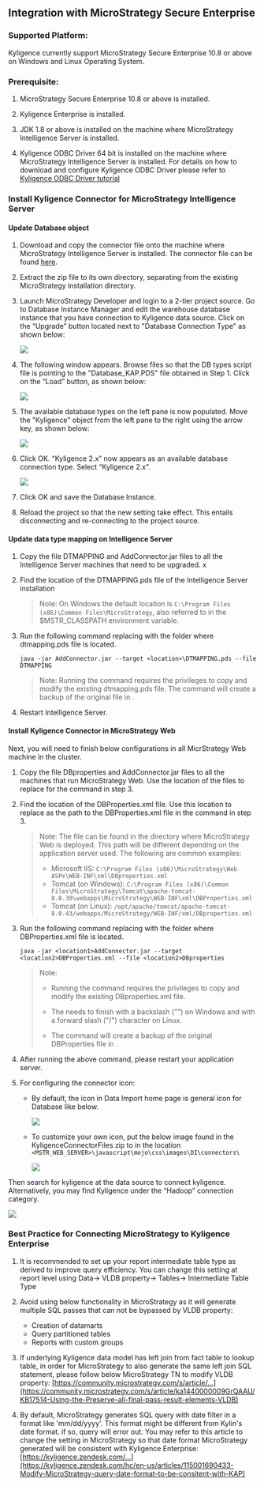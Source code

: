 ## Integration with MicroStrategy Secure Enterprise

### Supported Platform:

Kyligence currently support MicroStrategy Secure Enterprise 10.8 or above on Windows and Linux Operating System. 

### Prerequisite:

1. MicroStrategy Secure Enterprise 10.8 or above is installed. 

2. Kyligence Enterprise is installed. 

3. JDK 1.8 or above is installed on the machine where MicroStrategy Intelligence Server is installed.

4. Kyligence ODBC Driver 64 bit is installed on the machine where MicroStrategy Intelligence Server is installed. 
For details on how to download and configure Kyligence ODBC Driver please refer to [Kyligence ODBC Driver tutorial](../driver/kyligence_odbc.en.md)

  
### Install Kyligence Connector for MicroStrategy Intelligence Server

#### Update Database object

1. Download and copy the connector file onto the machine where MicroStrategy Intelligence Server is installed. The connector file can be found [here](https://community.microstrategy.com/s/article/Kyligence-Analytic-Platform).

2. Extract the zip file to its own directory, separating from the existing MicroStrategy installation directory.

3. Launch MicroStrategy Developer and login to a 2-tier project source. Go to Database Instance Manager and edit the warehouse database instance that you have connection to Kyligence data source. Click on the “Upgrade” button located next to "Database Connection Type" as shown below:

   ![](images/microstrategy_10_8/database_instances.png)

4. The following window appears. Browse files so that the DB types script file is pointing to the "Database_KAP.PDS" file obtained in Step 1. Click on the “Load” button, as shown below:

   ![](images/microstrategy_10_8/load.png)

5. The available database types on the left pane is now populated. Move the "Kyligence" object from the left pane to the right using the arrow key, as shown below:

   ![](images/microstrategy_10_8/add_database.png)

6. Click OK. “Kyligence 2.x” now appears as an available database connection type. Select “Kyligence 2.x”.

   ![](images/microstrategy_10_8/select_kyligence.png)

7. Click OK and save the Database Instance.

8. Reload the project so that the new setting take effect. This entails disconnecting and re-connecting to the project source.


#### Update data type mapping on Intelligence Server

1. Copy the file DTMAPPING and AddConnector.jar files to all the Intelligence Server machines that need to be upgraded.
x
2. Find the location of the DTMAPPING.pds file of the Intelligence Server installation

   > Note: On Windows the default location is `C:\Program Files (x86)\Common Files\MicroStrategy`, also referred to in the  $MSTR_CLASSPATH environment variable.

3. Run the following command replacing <location> with the folder where dtmapping.pds file is located.

   ```
   java -jar AddConnector.jar --target <location>\DTMAPPING.pds --file DTMAPPING
   ```

   > Note: Running the command requires the privileges to copy and modify the existing dtmapping.pds file. The command will create a backup of the original file in <location>.

4. Restart Intelligence Server.


#### Install Kyligence Connector in MicroStrategy Web

Next, you will need to finish below configurations in all MicrStrategy Web machine in the cluster. 
1. Copy the file DBproperties and AddConnector.jar files to all the machines that run MicroStrategy Web. Use the location of the files to replace <location1> for the command in step 3.

2. Find the location of the DBProperties.xml file. Use this location to replace <location2> as the path to the DBProperties.xml file in the command in step 3. 

   > Note: The file can be found in the directory where MicroStrategy Web is deployed. This path will be different depending on the application server used. The following are common examples:
   >
   > * Microsoft IIS: `C:\Program Files (x86)\MicroStrategy\Web ASPx\WEB-INF\xml\DBproperties.xml`
   > * Tomcat (on Windows): `C:\Program Files (x86)\Common Files\MicroStrategy\Tomcat\apache-tomcat-8.0.30\webapps\MicroStrategy\WEB-INF\xml\DBProperties.xml`
   > * Tomcat (on Linux): `/opt/apache/tomcat/apache-tomcat-8.0.43/webapps/MicroStrategy/WEB-INF/xml/DBproperties.xml`

3. Run the following command replacing <location2> with the folder where DBProperties.xml file is located.

      ```
      java -jar <location1>AddConnector.jar --target <location2>DBProperties.xml --file <location2>DBproperties
      ```

      > Note:
      >
      > * Running the command requires the privileges to copy and modify the existing DBproperties.xml file.
      >
      > * The <location> needs to finish with a backslash ("\") on Windows and with a forward slash ("/") character on Linux.
      >
      > * The command will create a backup of the original DBProperties file in <location2>.

4. After running the above command, please restart your application server.

5. For configuring the connector icon:

      * By default, the icon in Data Import home page is general icon for Database like below.

        ![](images/microstrategy_10_8/default_icon.png)

      * To customize your own icon, put the below image found in the KyligenceConnectorFiles.zip to in the location `<MSTR_WEB_SERVER>\javascript\mojo\css\images\DI\connectors\`

        ![](images/microstrategy_10_8/ky_icon.png)


Then search for kyligence at the data source to connect kyligence. Alternatively, you may find Kyligence under the “Hadoop” connection category.

![](images/microstrategy_10_8/datasource_ky.png)

### Best Practice for Connecting MicroStrategy to Kyligence Enterprise

1. It is recommended to set up your report intermediate table type as derived to improve query efficiency.
   You can change this setting at report level using Data-> VLDB property-> Tables-> Intermediate Table Type

2. Avoid using below functionality in MicroStrategy as it will generate multiple SQL passes that can not be bypassed by VLDB property:
    - Creation of datamarts
    - Query partitioned tables
    - Reports with custom groups

3. If underlying Kyligence data model has left join from fact table to lookup table, in order for MicroStrategy to also generate the same left join SQL statement, please follow below MicroStrategy TN to modify VLDB property: [https://community.microstrategy.com/s/article/...](https://community.microstrategy.com/s/article/ka1440000009GrQAAU/KB17514-Using-the-Preserve-all-final-pass-result-elements-VLDB)

4. By default, MicroStrategy generates SQL query with date filter in a format like 'mm/dd/yyyy'. This format might be different from Kylin's date format. if so, query will error out. You may refer to this article to change the setting in MicroStrategy so that date format MicroStrategy generated will be consistent with Kyligence Enterprise: [https://kyligence.zendesk.com/...](https://kyligence.zendesk.com/hc/en-us/articles/115001690433-Modify-MicroStrategy-query-date-format-to-be-consitent-with-KAP)
